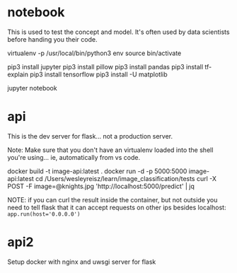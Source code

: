 
# notebook
This is used to test the concept and model. It's often used by data scientists before 
handing you their code.

virtualenv -p /usr/local/bin/python3 env
source bin/activate

pip3 install jupyter
pip3 install pillow
pip3 install pandas
pip3 install tf-explain
pip3 install tensorflow
pip3 install -U matplotlib

jupyter notebook

# api
This is the dev server for flask... not a production server.

Note: Make sure that you don't have an virtualenv loaded into the shell you're using... ie, automatically from vs code.

docker build -t image-api:latest .
docker run -d -p 5000:5000 image-api:latest
cd /Users/wesleyreisz/learn/image_classification/tests
curl -X POST -F image=@knights.jpg 'http://localhost:5000/predict' | jq

NOTE: if you can curl the result inside the container, but not outside you need to tell flask that it can accept requests
on other ips besides localhost: `app.run(host='0.0.0.0')`


# api2
Setup docker with nginx and uwsgi server for flask
